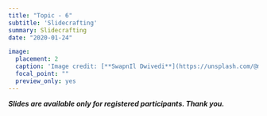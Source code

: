 ```yaml
---
title: "Topic - 6"
subtitle: 'Slidecrafting'
summary: Slidecrafting
date: "2020-01-24"

image:
  placement: 2
  caption: 'Image credit: [**SwapnIl Dwivedi**](https://unsplash.com/@momentance) on Unsplash'
  focal_point: ""
  preview_only: yes
---
```


***Slides are available only for registered participants. Thank you.***



